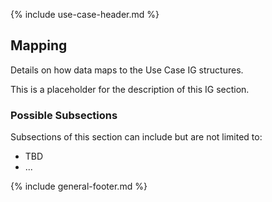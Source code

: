 {% include use-case-header.md %}

<h2 class="no-number">Mapping</h2>

Details on how data maps to the Use Case IG structures.

This is a placeholder for the description of this IG section.

<h3 class="no-number">Possible Subsections</h3>

Subsections of this section can include but are not limited to:
- TBD
- ...

{% include general-footer.md %}
